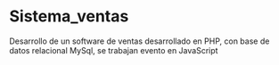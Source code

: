 # Sistema_ventas
Desarrollo de un software de ventas desarrollado en PHP, con base de datos relacional MySql, se trabajan evento en JavaScript
